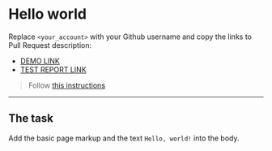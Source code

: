 # Hello world
Replace `<your_account>` with your Github username and copy the links to Pull Request description:
- [DEMO LINK](https://Oleh-Burii.github.io/layout_hello-world/)
- [TEST REPORT LINK](https://Oleh-Burii.github.io/layout_hello-world/report/html_report/)

> Follow [this instructions](https://mate-academy.github.io/layout_task-guideline/#how-to-solve-the-layout-tasks-on-github)
___

## The task
Add the basic page markup and the text `Hello, world!` into the body.
